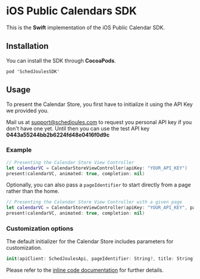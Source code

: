 # iOS Public Calendars SDK

This is the **Swift** implementation of the iOS Public Calendar SDK.

## Installation

You can install the SDK through **CocoaPods**. 

`pod 'SchedJoulesSDK'`


## Usage

To present the Calendar Store, you first have to initialize it using the API Key we provided you.

Mail us at support@schedjoules.com to request you personal API key if you don't have one yet. Until then you can use the test API key **0443a55244bb2b6224fd48e0416f0d9c**

### Example

```Swift
// Presenting the Calendar Store View Controller
let calendarVC = CalendarStoreViewController(apiKey: "YOUR_API_KEY")
present(calendarVC, animated: true, completion: nil)
```

Optionally, you can also pass a `pageIdentifier` to start directly from a page rather than the home.

```Swift
// Presenting the Calendar Store View Controller with a given page
let calendarVC = CalendarStoreViewController(apiKey: "YOUR_API_KEY", pageIdentifer: "115673")
present(calendarVC, animated: true, completion: nil)
```

### Customization options

The default initializer for the Calendar Store includes parameters for customization. 
```Swift
init(apiClient: SchedJoulesApi, pageIdentifier: String?, title: String?, largeTitle: Bool = true, tintColor: UIColor = ColorPalette.red)
```
Please refer to the [inline code documentation](https://github.com/schedjoules/ios-public-calendars-sdk/blob/master/SDK/CalendarStoreViewController.swift#L61) for further details.

